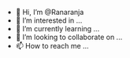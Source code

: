 - 👋 Hi, I’m @Ranaranja
- 👀 I’m interested in ...
- 🌱 I’m currently learning ...
- 💞️ I’m looking to collaborate on ...
- 📫 How to reach me ...

<!---
Ranaranja/Ranaranja is a ✨ special ✨ repository because its `README.md` (this file) appears on your GitHub profile.
You can click the Preview link to take a look at your changes.
--->
